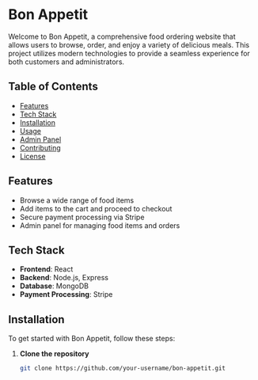 # Bon Appetit

Welcome to Bon Appetit, a comprehensive food ordering website that allows users to browse, order, and enjoy a variety of delicious meals. This project utilizes modern technologies to provide a seamless experience for both customers and administrators.

## Table of Contents

- [Features](#features)
- [Tech Stack](#tech-stack)
- [Installation](#installation)
- [Usage](#usage)
- [Admin Panel](#admin-panel)
- [Contributing](#contributing)
- [License](#license)

## Features

- Browse a wide range of food items
- Add items to the cart and proceed to checkout
- Secure payment processing via Stripe
- Admin panel for managing food items and orders

## Tech Stack

- **Frontend**: React
- **Backend**: Node.js, Express
- **Database**: MongoDB
- **Payment Processing**: Stripe

## Installation

To get started with Bon Appetit, follow these steps:

1. **Clone the repository**

   ```bash
   git clone https://github.com/your-username/bon-appetit.git
